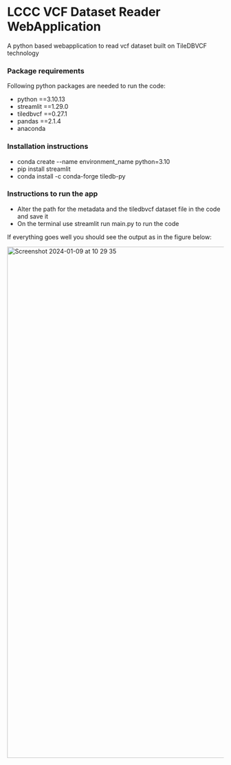 # LCCC VCF Dataset Reader WebApplication

A python based webapplication to read vcf dataset built on TileDBVCF technology

### Package requirements

Following python packages are needed to run the code:
- python ==3.10.13
- streamlit ==1.29.0
- tiledbvcf ==0.27.1
- pandas ==2.1.4
- anaconda

### Installation instructions

- conda create --name environment_name python=3.10
- pip install streamlit
- conda install -c conda-forge tiledb-py 

### Instructions to run the app

- Alter the path for the metadata and the tiledbvcf dataset file in the code and save it
- On the terminal use streamlit run main.py to run the code

If everything goes well you should see the output as in the figure below:

<img width="1187" alt="Screenshot 2024-01-09 at 10 29 35" src="https://github.com/Vibhorgupta31/LCCC_VCF_Reader/assets/55628881/7f3fabc9-b016-4fdf-9b4d-48b9f7c2c376">


